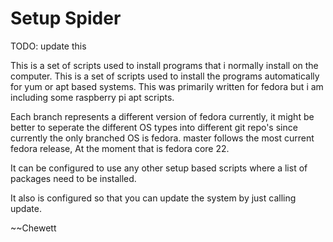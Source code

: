 Setup Spider
============

TODO: update this

This is a set of scripts used to install programs that i normally install on
the computer. This is a set of scripts used to install the programs
automatically for yum or apt based systems. This was primarily written for
fedora but i am including some raspberry pi apt scripts.

Each branch represents a different version of fedora currently, it might be
better to seperate the different OS types into different git repo's since
currently the only branched OS is fedora. master follows the most current
fedora release, At the moment that is fedora core 22.

It can be configured to use any other setup based scripts where a list of
packages need to be installed.

It also is configured so that you can update the system by just calling update.

~~Chewett
